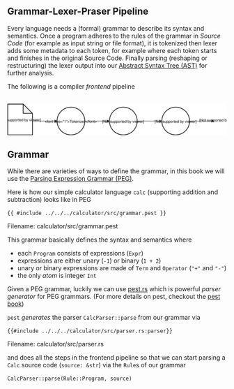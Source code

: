 ## Grammar-Lexer-Praser Pipeline

Every language needs a (formal) grammar to describe its syntax and semantics. Once a program adheres to the rules of the grammar in *Source Code* (for example as input string or file format), it is tokenized then lexer adds some metadata to each token, for example where each token starts and finishes in the original Source Code. Finally parsing (reshaping or restructuring) the lexer output into our [Abstract Syntax Tree (AST)](./ast.md) for further analysis.

The following is a compiler *frontend* pipeline

<p align="center">
</br>
    <a href><img alt="grammar, lexer, parser" src="../img/grammar_lexer_parser.svg"> </a>
</p>

## Grammar

While there are varieties of ways to define the grammar, in this book we will use the [Parsing Expression Grammar (PEG)](https://en.wikipedia.org/wiki/Parsing_expression_grammar).

Here is how our simple calculator language `calc` (supporting addition and subtraction) looks like in PEG

```text
{{ #include ../../../calculator/src/grammar.pest }}
```
<span class="filename">Filename: calculator/src/grammar.pest</span>

This grammar basically defines the syntax and semantics where

* each `Program` consists of expressions (`Expr`)
* expressions are either unary (`-1`) or binary (`1 + 2`)
* unary or binary expressions are made of `Term` and `Operator` (`"+"` and `"-"`)
* the only *atom* is integer `Int`

Given a PEG grammar, luckily we can use [pest.rs](https://pest.rs/) which is powerful *parser generator* for PEG grammars. (For more details on pest, checkout the [pest book](https://pest.rs/book/))

`pest` *generates* the parser `CalcParser::parse` from our grammar via

```rust,ignore
{{#include ../../../calculator/src/parser.rs:parser}}
```
<span class="filename">Filename: calculator/src/parser.rs</span>

and does all the steps in the frontend pipeline so that we can start parsing a `Calc` source code (`source: &str`) via the `Rule`s of our grammar

```rust,ignore
CalcParser::parse(Rule::Program, source)
```
